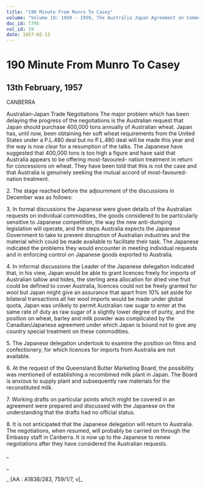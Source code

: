 ```yaml
---
title: "190 Minute From Munro To Casey"
volume: "Volume 19: 1950 - 1959, The Australia Japan Agreement on Commerce"
doc_id: 7795
vol_id: 19
date: 1957-02-13
---
```


# 190 Minute From Munro To Casey

## 13th February, 1957

CANBERRA

Australian-Japan Trade Negotiations The major problem which has been delaying the progress of the negotiations is the Australian request that Japan should purchase 400,000 tons annually of Australian wheat. Japan has, until now, been obtaining her soft wheat requirements from the United States under a P.L.480 deal but no P.L.480 deal will be made this year and the way is now clear for a resumption of the talks. The Japanese have suggested that 400,000 tons is too high a figure and have said that Australia appears to be offering most-favoured- nation treatment in return for concessions on wheat. They have been told that this is not the case and that Australia is genuinely seeking the mutual accord of most-favoured-nation treatment.

2\. The stage reached before the adjournment of the discussions in December was as follows:

3\. In formal discussions the Japanese were given details of the Australian requests on individual commodities, the goods considered to be particularly sensitive to Japanese competition, the way the new anti-dumping legislation will operate, and the steps Australia expects the Japanese Government to take to prevent disruption of Australian industries and the material which could be made available to facilitate their task. The Japanese indicated the problems they would encounter in meeting individual requests and in enforcing control on Japanese goods exported to Australia.

4\. In informal discussions the Leader of the Japanese delegation indicated that, in his view, Japan would be able to grant licences freely for imports of Australian tallow and hides, the sterling area allocation for dried vine fruit could be defined to cover Australia, licences could not be freely granted for wool but Japan might give an assurance that apart from 10% set aside for bilateral transactions all her wool imports would be made under global quota, Japan was unlikely to permit Australian raw sugar to enter at the same rate of duty as raw sugar of a slightly lower degree of purity, and the position on wheat, barley and milk powder was complicated by the Canadian/Japanese agreement under which Japan is bound not to give any country special treatment on these commodities.

5\. The Japanese delegation undertook to examine the position on films and confectionery, for which licences for imports from Australia are not available.

6\. At the request of the Queensland Butter Marketing Board, the possibility was mentioned of establishing a recombined milk plant in Japan. The Board is anxious to supply plant and subsequently raw materials for the reconstituted milk.

7\. Working drafts on particular points which might be covered in an agreement were prepared and discussed with the Japanese on the understanding that the drafts had no official status.

8\. It is not anticipated that the Japanese delegation will return to Australia. The negotiations, when resumed, will probably be carried on through the Embassy staff in Canberra. It is now up to the Japanese to renew negotiations after they have considered the Australian requests.

_

_

_ [AA : A1838/283, 759/1/7, v]_
